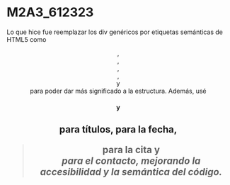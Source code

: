 # M2A3_612323
Lo que hice fue reemplazar los div genéricos por etiquetas semánticas de HTML5 como <header>, <nav>, <main>, <article>, <aside> y <footer> para poder dar más significado a la estructura. Además, usé <h1> y <h2> para títulos, <time> para la fecha, <blockquote> para la cita y <address> para el contacto, mejorando la accesibilidad y la semántica del código.
